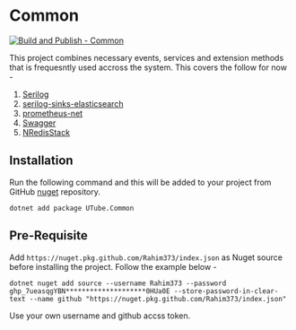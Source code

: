 ﻿# Common
[![Build and Publish - Common](https://github.com/Rahim373/utube/actions/workflows/common-build_and_publish.yml/badge.svg)](https://github.com/Rahim373/utube/actions/workflows/common-build_and_publish.yml)

This project combines necessary events, services and extension methods that is frequesntly used accross the system. This covers the follow for now -

1. [Serilog](https://serilog.net/)
1. [serilog-sinks-elasticsearch](https://github.com/serilog-contrib/serilog-sinks-elasticsearch)
1. [prometheus-net](https://github.com/prometheus-net/prometheus-net)
1. [Swagger](https://learn.microsoft.com/en-us/aspnet/core/tutorials/web-api-help-pages-using-swagger?view=aspnetcore-8.0)
1. [NRedisStack](https://github.com/redis/NRedisStack)


## Installation
Run the following command and this will be added to your project from GitHub [nuget](https://github.com/Rahim373/utube/pkgs/nuget/UTube.Common) repository.

```
dotnet add package UTube.Common
```

## Pre-Requisite
Add ``https://nuget.pkg.github.com/Rahim373/index.json`` as Nuget source before installing the project. Follow the example below -

```
dotnet nuget add source --username Rahim373 --password ghp_7ueasqgYBN********************0HUa0E --store-password-in-clear-text --name github "https://nuget.pkg.github.com/Rahim373/index.json"
```
Use your own username and github accss token.